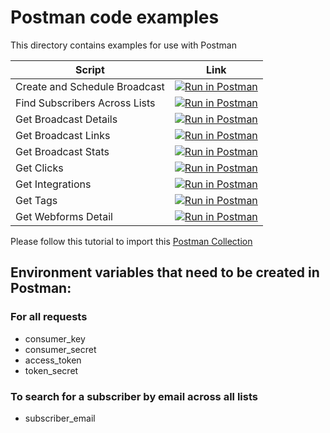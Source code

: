 # Postman code examples

This directory contains examples for use with Postman

| Script | Link |
|--------|------|
| Create and Schedule Broadcast|[![Run in Postman](https://run.pstmn.io/button.svg)](https://app.getpostman.com/run-collection/210e1bbb183a8ed3faf3)|
| Find Subscribers Across Lists|[![Run in Postman](https://run.pstmn.io/button.svg)](https://app.getpostman.com/run-collection/bffa24a4a56d16e06c6e)|
| Get Broadcast Details|[![Run in Postman](https://run.pstmn.io/button.svg)](https://app.getpostman.com/run-collection/f25026cdae001240ae83)|
| Get Broadcast Links|[![Run in Postman](https://run.pstmn.io/button.svg)](https://app.getpostman.com/run-collection/9d9d8c7374972720f5b8)|
| Get Broadcast Stats|[![Run in Postman](https://run.pstmn.io/button.svg)](https://app.getpostman.com/run-collection/b633ef6c2c7c6a4f7b59)|
| Get Clicks|[![Run in Postman](https://run.pstmn.io/button.svg)](https://app.getpostman.com/run-collection/f6b5b792b4554ba0b10e)|
| Get Integrations|[![Run in Postman](https://run.pstmn.io/button.svg)](https://app.getpostman.com/run-collection/1818ac6da02bdf32e5da)|
| Get Tags|[![Run in Postman](https://run.pstmn.io/button.svg)](https://app.getpostman.com/run-collection/c3ce503da22f60621cfa)|
| Get Webforms Detail|[![Run in Postman](https://run.pstmn.io/button.svg)](https://app.getpostman.com/run-collection/3f7be56bda2412df5fa9)|

Please follow this tutorial to import this [Postman Collection](https://www.getpostman.com/docs/collections)

## Environment variables that need to be created in Postman:

### For all requests

- consumer_key
- consumer_secret
- access_token
- token_secret

### To search for a subscriber by email across all lists

- subscriber_email
